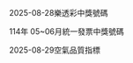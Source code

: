 
2025-08-28樂透彩中獎號碼

                                
114年 05~06月統一發票中獎號碼
                             
2025-08-29空氣品質指標
                              